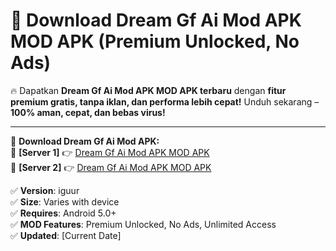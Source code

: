 # 🚀 Download Dream Gf Ai Mod APK MOD APK (Premium Unlocked, No Ads)  

🔥 Dapatkan **Dream Gf Ai Mod APK MOD APK terbaru** dengan **fitur premium gratis, tanpa iklan, dan performa lebih cepat!** Unduh sekarang – **100% aman, cepat, dan bebas virus!**  

---


🔽 **Download Dream Gf Ai Mod APK:**  
🔹 **[Server 1]** 👉 [Dream Gf Ai Mod APK MOD APK](https://apkcomod.com?title=Dream_Gf_Ai_Mod_APK)  
🔹 **[Server 2]** 👉 [Dream Gf Ai Mod APK MOD APK](https://apkcomod.com?title=Dream_Gf_Ai_Mod_APK)  


✅ **Version**: iguur  
✅ **Size**: Varies with device  
✅ **Requires**: Android 5.0+  
✅ **MOD Features**: Premium Unlocked, No Ads, Unlimited Access  
✅ **Updated**: [Current Date]  